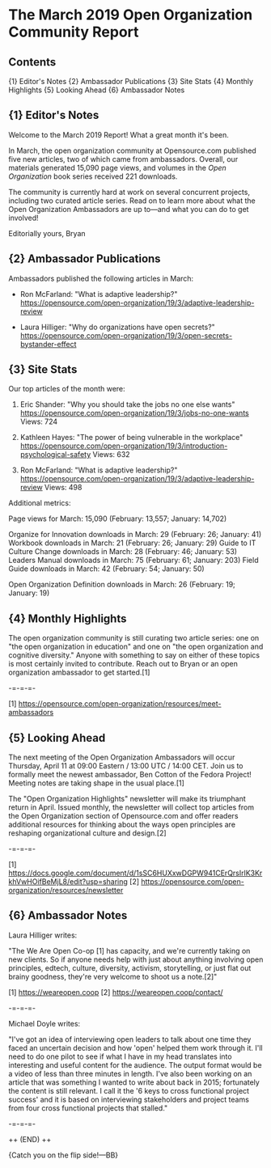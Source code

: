 # The March 2019 Open Organization Community Report

## Contents

{1} Editor's Notes
{2} Ambassador Publications
{3} Site Stats
{4} Monthly Highlights
{5} Looking Ahead
{6} Ambassador Notes

## {1} Editor's Notes

Welcome to the March 2019 Report! What a great month it's been.

In March, the open organization community at Opensource.com published five new articles, two of which came from ambassadors. Overall, our materials generated 15,090 page views, and volumes in the _Open Organization_ book series received 221 downloads.

The community is currently hard at work on several concurrent projects, including two curated article series. Read on to learn more about what the Open Organization Ambassadors are up to—and what you can do to get involved!

Editorially yours,
Bryan

## {2} Ambassador Publications

Ambassadors published the following articles in March:

* Ron McFarland: "What is adaptive leadership?"
https://opensource.com/open-organization/19/3/adaptive-leadership-review

* Laura Hilliger: "Why do organizations have open secrets?"
https://opensource.com/open-organization/19/3/open-secrets-bystander-effect

## {3} Site Stats

Our top articles of the month were:

1. Eric Shander: "Why you should take the jobs no one else wants"
https://opensource.com/open-organization/19/3/jobs-no-one-wants
Views: 724

2. Kathleen Hayes: "The power of being vulnerable in the workplace"
https://opensource.com/open-organization/19/3/introduction-psychological-safety
Views: 632

3. Ron McFarland: "What is adaptive leadership?"
https://opensource.com/open-organization/19/3/adaptive-leadership-review
Views: 498

Additional metrics:

Page views for March: 15,090 (February: 13,557; January: 14,702)

Organize for Innovation downloads in March: 29 (February: 26; January: 41)
Workbook downloads in March: 21 (February: 26; January: 29)
Guide to IT Culture Change downloads in March: 28 (February: 46; January: 53)
Leaders Manual downloads in March: 75 (February: 61; January: 203)
Field Guide downloads in March: 42 (February: 54; January: 50)

Open Organization Definition downloads in March: 26 (February: 19; January: 19)

## {4} Monthly Highlights

The open organization community is still curating two article series: one on "the open organization in education" and one on "the open organization and cognitive diversity." Anyone with something to say on either of these topics is most certainly invited to contribute. Reach out to Bryan or an open organization ambassador to get started.[1]

-=-=-=-

[1] https://opensource.com/open-organization/resources/meet-ambassadors

## {5} Looking Ahead

The next meeting of the Open Organization Ambassadors will occur Thursday, April 11 at 09:00 Eastern / 13:00 UTC / 14:00 CET. Join us to formally meet the newest ambassador, Ben Cotton of the Fedora Project! Meeting notes are taking shape in the usual place.[1]


The "Open Organization Highlights" newsletter will make its triumphant return in April. Issued monthly, the newsletter will collect top articles from the Open Organization section of Opensource.com and offer readers additional resources for thinking about the ways open principles are reshaping organizational culture and design.[2]

-=-=-=-

[1] https://docs.google.com/document/d/1sSC6HUXxwDGPW941CErQrsIrlK3KrkhVwHOifBeMjL8/edit?usp=sharing
[2] https://opensource.com/open-organization/resources/newsletter

## {6} Ambassador Notes

Laura Hilliger writes:

"The We Are Open Co-op [1] has capacity, and we're currently taking on new clients. So if anyone needs help with just about anything involving open principles, edtech, culture, diversity, activism, storytelling, or just flat out brainy goodness, they're very welcome to shoot us a note.[2]"

[1] https://weareopen.coop
[2] https://weareopen.coop/contact/

-=-=-=-

Michael Doyle writes:

"I've got an idea of interviewing open leaders to talk about one time they faced an uncertain decision and how 'open' helped them work through it. I'll need to do one pilot to see if what I have in my head translates into interesting and useful content for the audience. The output format would be a video of less than three minutes in length. I've also been working on an article that was something I wanted to write about back in 2015; fortunately the content is still relevant. I call it the '6 keys to cross functional project success' and it is based on interviewing stakeholders and project teams from four cross functional projects that stalled."

-=-=-=-

++ (END) ++

{Catch you on the flip side!—BB}

